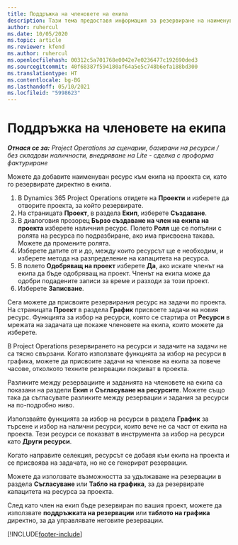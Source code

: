 ```yaml
---
title: Поддръжка на членовете на екипа
description: Тази тема предоставя информация за резервиране на наименувани ресурси за екипи на проекти и присвояването им към задачи.
author: ruhercul
ms.date: 10/05/2020
ms.topic: article
ms.reviewer: kfend
ms.author: ruhercul
ms.openlocfilehash: 00312c5a701768e0042e7e0236477c192690ded3
ms.sourcegitcommit: 40f68387f594180af64a5e5c748b6efa188bd300
ms.translationtype: HT
ms.contentlocale: bg-BG
ms.lasthandoff: 05/10/2021
ms.locfileid: "5998623"
---
```

# <a name="maintain-team-members"></a>Поддръжка на членовете на екипа

_**Отнася се за:** Project Operations за сценарии, базирани на ресурси / без складови наличности, внедряване на Lite - сделка с проформа фактуриране_

Можете да добавите наименуван ресурс към екипа на проекта си, като го резервирате директно в екипа.

1. В Dynamics 365 Project Operations отидете на **Проекти** и изберете да отворите проекта, за който резервирате.
2. На страницата **Проект**, в раздела **Екип**, изберете **Създаване**. 
3. В диалоговия прозорец **Бързо създаване на член на екипа на проекта** изберете наличния ресурс. Полето **Роля** ще се попълни с ролята на ресурса по подразбиране, ако има присвоена такава. Можете да промените ролята. 
4. Изберете датите от и до, между които ресурсът ще е необходим, и изберете метода на разпределение на капацитета на ресурса. 
5. В полето **Одобряващ на проект** изберете **Да**, ако искате членът на екипа да бъде одобряващ на проект. Членът на екипа може да одобри подадените записи за време и разходи за този проект. 
6. Изберете **Записване**.

Сега можете да присвоите резервирания ресурс на задачи по проекта. На страницата **Проект** в раздела **График** присвоете задачи на новия ресурс. Функцията за избор на ресурси, която се стартира от **Ресурси** в мрежата на задачата ще покаже членовете на екипа, които можете да изберете.


В Project Operations резервирането на ресурси и задачите на задачи не са тясно свързани. Когато използвате функцията за избор на ресурси в графика, можете да присвоите задачи на членове на екипа за повече часове, отколкото техните резервации покриват в проекта.

Разликите между резервациите и заданията на членовете на екипа са показани на раздели **Екип** и **Съгласуване на ресурсите**. Можете също така да съгласувате разликите между резервации и задания за ресурси на по-подробно ниво.

Използвайте функцията за избор на ресурси в раздела **График** за търсене и избор на налични ресурси, които вече не са част от екипа на проекта. Тези ресурси се показват в инструмента за избор на ресурси като **Други ресурси**.

Когато направите селекция, ресурсът се добавя към екипа на проекта и се присвоява на задачата, но не се генерират резервации.

Можете да използвате възможността за удължаване на резервации в раздела **Съгласуване** или **Табло на графика**, за да резервирате капацитета на ресурса за проекта.

След като член на екип бъде резервиран по вашия проект, можете да използвате **поддръжката на резервации** или **таблото на графика** директно, за да управлявате неговите резервации.


[!INCLUDE[footer-include](../includes/footer-banner.md)]